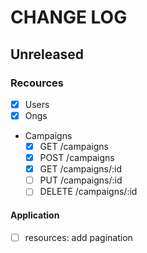 # CHANGE LOG

## Unreleased

### Recources
- [x] Users
- [x] Ongs
- Campaigns
  - [x] GET /campaigns
  - [x] POST /campaigns
  - [x] GET /campaigns/:id
  - [ ] PUT /campaigns/:id
  - [ ] DELETE /campaigns/:id

#### Application
- [ ] resources: add pagination
